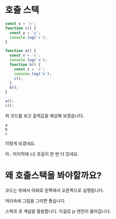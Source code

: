 # 호출 스택

```js
const x = 'x';
function c() {
  const y = 'y';
  console.log('c');
}

function a() {
  const x = 'x';
  console.log('a');
  function b() {
    const z = 'z';
    console.log('b');
    c();
  }
  b();
}

a();
c();
```

위 코드를 보고 출력값을 예상해 보겠습니다.

```
a
b
c
```

이렇게 되겠네요.

아.. 마지막에 c() 호출이 한 번 더 있네요.



# 왜 호출스택을 봐야할까요?

코드는 위에서 아래로 왼쪽에서 오른쪽으로 실행됩니다. 

머리속에 그림을 그리면 좋습니다.

스택과 큐 계념을 활용합니다. 이걸로 js 엔진이 돌아갑니다. 

